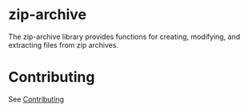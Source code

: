 zip-archive
===========

The zip-archive library provides functions for creating, modifying, and
extracting files from zip archives.


# Contributing

See [Contributing](Contributing.md)
